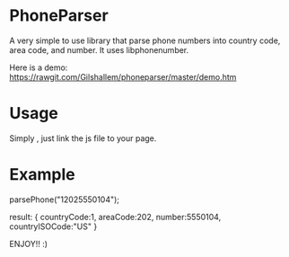 PhoneParser
===========

A very simple to use library that parse phone numbers into country code, area code, and number.
It uses libphonenumber.

Here is a demo: https://rawgit.com/Gilshallem/phoneparser/master/demo.htm

Usage
========
Simply , just link the js file to your page.


Example
========

parsePhone("12025550104");

result:
{
  countryCode:1,
  areaCode:202,
  number:5550104,
  countryISOCode:"US"
}

ENJOY!! :)
